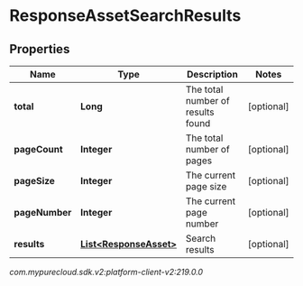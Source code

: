 # ResponseAssetSearchResults


## Properties

| Name | Type | Description | Notes |
| ------------ | ------------- | ------------- | ------------- |
| **total** | **Long** | The total number of results found |  [optional] |
| **pageCount** | **Integer** | The total number of pages |  [optional] |
| **pageSize** | **Integer** | The current page size |  [optional] |
| **pageNumber** | **Integer** | The current page number |  [optional] |
| **results** | [**List&lt;ResponseAsset&gt;**](ResponseAsset) | Search results |  [optional] |




_com.mypurecloud.sdk.v2:platform-client-v2:219.0.0_
